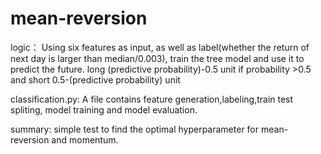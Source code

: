 # mean-reversion

logic：
Using six features as input, as well as label(whether the return of next day is larger than median/0.003), train the tree model and use it to predict the future.
long (predictive probability)-0.5 unit if probability >0.5 and short 0.5-(predictive probability) unit

classification.py:
A file contains feature generation,labeling,train test spliting, model training and model evaluation.

summary:
simple test to find the optimal hyperparameter for mean-reversion and momentum.
